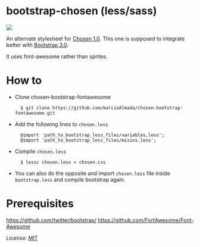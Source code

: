 # bootstrap-chosen (less/sass)

![](https://github.com/alxlit/bootstrap-chosen/raw/master/example.png)

An alternate stylesheet for [Chosen 1.0](http://harvesthq.github.com/chosen/). This
one is supposed to integrate better with [Bootstrap 3.0](http://getbootstrap.com/).

It uses font-awesome rather than sprites.

How to
======

* Clone chosen-bootstrap-fontawesome

        $ git clone https://github.com/marcioAlmada/chosen-bootstrap-fontawesome.git

* Add the following lines to `chosen.less`

        @import 'path_to_bootstrap_less_files/variables.less';
        @import 'path_to_bootstrap_less_files/mixins.less';
    
* Compile `chosen.less`

        $ lessc chosen.less > chosen.css

* You can also do the opposite and import `chosen.less` file inside `bootstrap.less` and compile bootstrap again.

Prerequisites
=============

https://github.com/twitter/bootstrap/
https://github.com/FortAwesome/Font-Awesome

License: [MIT](https://en.wikipedia.org/wiki/MIT_License)

